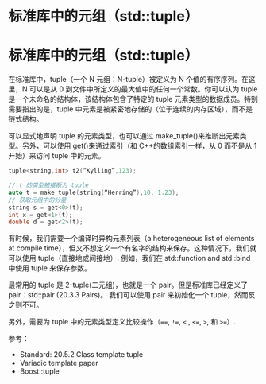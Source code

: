 # 标准库中的元组（std::tuple）

# 标准库中的元组（std::tuple）

在标准库中，tuple（一个 N 元组：N-tuple）被定义为 N 个值的有序序列。在这里，N 可以是从 0 到文件中所定义的最大值中的任何一个常数。你可以认为 tuple 是一个未命名的结构体，该结构体包含了特定的 tuple 元素类型的数据成员。特别需要指出的是，tuple 中元素是被紧密地存储的（位于连续的内存区域），而不是链式结构。

可以显式地声明 tuple 的元素类型，也可以通过 make_tuple()来推断出元素类型。另外，可以使用 get()来通过索引（和 C++的数组索引一样，从 0 而不是从 1 开始）来访问 tuple 中的元素。

```cpp
tuple<string,int> t2(“Kylling”,123);

// t 的类型被推断为 tuple
auto t = make_tuple(string(“Herring”),10, 1.23);    
// 获取元组中的分量
string s = get<0>(t);
int x = get<1>(t);
double d = get<2>(t); 
```

有时候，我们需要一个编译时异构元素列表（a heterogeneous list of elements at compile time），但又不想定义一个有名字的结构来保存。这种情况下，我们就可以使用 tuple（直接地或间接地）. 例如，我们在 std::function and std::bind 中使用 tuple 来保存参数。

最常用的 tuple 是 2-tuple(二元组)，也就是一个 pair。但是标准库已经定义了 pair：std::pair (20.3.3 Pairs)。 我们可以使用 pair 来初始化一个 tuple，然而反之则不可。

另外，需要为 tuple 中的元素类型定义比较操作（`==`, `!=`, `<` , `<=`, `>`, 和 `>=`）.

参考：

*   Standard: 20.5.2 Class template tuple
*   Variadic template paper
*   Boost::tuple